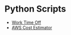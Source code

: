 # Python Scripts

- [Work Time Off](packages/worktimeoff/README.md)
- [AWS Cost Estimator](packages/aws_cost_estimator/README.md)
